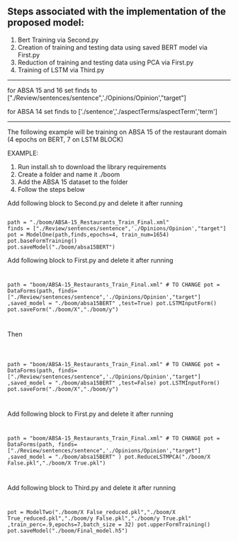## Steps associated with the implementation of the proposed model: 

1. Bert Training via Second.py
2. Creation of training and testing data using saved BERT model via First.py
3. Reduction of training and testing data using PCA via First.py
4. Training of LSTM via Third.py

______________________________


for ABSA 15 and 16 set finds to ["./Review/sentences/sentence",'./Opinions/Opinion',"target"]


for ABSA 14 set finds to ['./sentence','./aspectTerms/aspectTerm','term']

______________________________



The following example will be training on ABSA 15 of the restaurant domain (4 epochs on BERT, 7 on LSTM BLOCK)


EXAMPLE:
1. Run install.sh to download the library requirements
2. Create a folder and name it ./boom
3. Add the ABSA 15 dataset to the folder
4. Follow the steps below

Add following block to Second.py and delete it after running
```

path = "./boom/ABSA-15_Restaurants_Train_Final.xml"
finds = ["./Review/sentences/sentence",'./Opinions/Opinion',"target"]
pot = ModelOne(path,finds,epochs=4, train_num=1654)
pot.baseFormTraining()
pot.saveModel("./boom/absa15BERT")

```

Add following block to First.py and delete it after running
<code>

path = "boom/ABSA-15_Restaurants_Train_Final.xml"  # TO CHANGE
pot = DataForms(path, finds= ["./Review/sentences/sentence",'./Opinions/Opinion',"target"]
,saved_model = "./boom/absa15BERT" ,test=True)
pot.LSTMInputForm()
pot.saveForm("./boom/X","./boom/y")

</code>

Then

<code>

path = "boom/ABSA-15_Restaurants_Train_Final.xml"  # TO CHANGE
pot = DataForms(path, finds= ["./Review/sentences/sentence",'./Opinions/Opinion',"target"]
,saved_model = "./boom/absa15BERT" ,test=False)
pot.LSTMInputForm()
pot.saveForm("./boom/X","./boom/y")

</code>

Add following block to First.py and delete it after running
<code>

path = "boom/ABSA-15_Restaurants_Train_Final.xml"  # TO CHANGE
pot = DataForms(path, finds= ["./Review/sentences/sentence",'./Opinions/Opinion',"target"]
,saved_model = "./boom/absa15BERT" )
pot.ReduceLSTMPCA("./boom/X False.pkl","./boom/X True.pkl")

</code>

Add following block to Third.py and delete it after running
<code>

pot = ModelTwo("./boom/X False_reduced.pkl","./boom/X True_reduced.pkl","./boom/y False.pkl","./boom/y True.pkl"
,train_perc=.9,epochs=7,batch_size = 32)
pot.upperFormTraining()
pot.saveModel("./boom/Final_model.h5")

</code>




